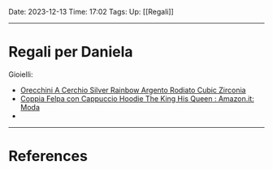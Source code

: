 Date: 2023-12-13
Time: 17:02
Tags:
Up: [[Regali]]

---
# Regali per Daniela

Gioielli:
- [Orecchini A Cerchio Silver Rainbow Argento Rodiato Cubic Zirconia](https://www.stroilioro.com/it_IT/p/orecchini-a-cerchio-silver-rainbow-argento-rodiato-cubic-zirconia/1673272.html)
- [Coppia Felpa con Cappuccio Hoodie The King His Queen : Amazon.it: Moda](https://www.amazon.it/Couples-Shop-King-Queen-cappuccio/dp/B07GTLPR9M/ref=sr_1_20?adgrpid=1234751875484121&dib=eyJ2IjoiMSJ9.3OBp9aDNO2U0o3t9tDEnL1Qw2AC4lHQkKJCy8zZaPGu4vC6DhSz-kyWMRKuz_YqRl9T-WEdqFe6_1IvVGzbLwLLEmfUV9yIhPyoJl4GhNy-5Ks98pEQ9xwS5wqvqfyW9TLUOv6TqiWrb9O67rL4W3Ib4xTuV9m30jXpadkxc2_0hb74aGrrsxWxYMO5ZxH9HOIeGD6Nyl02kzTachDjPUvsPSeKs6ZrNB_AuLJwGGe7_FFd_bAeetU1fU2fYFsdoGVdXO1S8B3TxSrjfJGK509E4sXGZ2RsdRUpWgvx4w1A.d2yqsEJp9IzEt8rJpuNzIS7bnfIWQNPAC4Uuq__w3_o&dib_tag=se&hvadid=77172156760423&hvbmt=be&hvdev=c&hvlocphy=1888&hvnetw=o&hvqmt=e&hvtargid=kwd-77172231874100%3Aloc-93&hydadcr=8636_2251043&keywords=felpe+matchate&qid=1709229422&sr=8-20)
- 


---
# References
